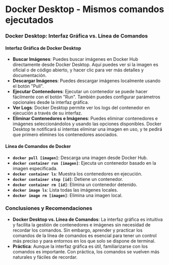 # Docker Desktop - Mismos comandos ejecutados

### **Docker Desktop: Interfaz Gráfica vs. Línea de Comandos**

#### **Interfaz Gráfica de Docker Desktop**
- **Buscar Imágenes**: Puedes buscar imágenes en Docker Hub directamente desde Docker Desktop. Aquí puedes ver si la imagen es oficial o de código abierto, y hacer clic para ver más detalles y documentación.
- **Descargar Imágenes**: Puedes descargar imágenes localmente usando el botón "Pull".
- **Ejecutar Contenedores**: Ejecutar un contenedor se puede hacer fácilmente con el botón "Run". También puedes configurar parámetros opcionales desde la interfaz gráfica.
- **Ver Logs**: Docker Desktop permite ver los logs del contenedor en ejecución a través de su interfaz.
- **Eliminar Contenedores e Imágenes**: Puedes eliminar contenedores e imágenes seleccionándolos y usando las opciones disponibles. Docker Desktop te notificará si intentas eliminar una imagen en uso, y te pedirá que primero elimines los contenedores asociados.

#### **Línea de Comandos de Docker**
- **`docker pull [imagen]`**: Descarga una imagen desde Docker Hub.
- **`docker container run [imagen]`**: Ejecuta un contenedor basado en la imagen especificada.
- **`docker container ls`**: Muestra los contenedores en ejecución.
- **`docker container stop [id]`**: Detiene un contenedor.
- **`docker container rm [id]`**: Elimina un contenedor detenido.
- **`docker image ls`**: Lista todas las imágenes locales.
- **`docker image rm [imagen]`**: Elimina una imagen local.

### **Conclusiones y Recomendaciones**
- **Docker Desktop vs. Línea de Comandos**: La interfaz gráfica es intuitiva y facilita la gestión de contenedores e imágenes sin necesidad de recordar los comandos. Sin embargo, aprender y practicar los comandos de la línea de comandos es esencial para tener un control más preciso y para entornos en los que solo se dispone de terminal.
- **Práctica**: Aunque la interfaz gráfica es útil, familiarizarse con los comandos es importante. Con práctica, los comandos se vuelven más naturales y fáciles de recordar.